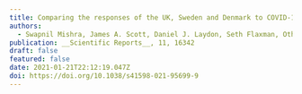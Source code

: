 ```yaml
---
title: Comparing the responses of the UK, Sweden and Denmark to COVID-19 using counterfactual modelling
authors:
  - Swapnil Mishra, James A. Scott, Daniel J. Laydon, Seth Flaxman, Others, Neil M. Ferguson and Samir Bhatt 
publication: __Scientific Reports__, 11, 16342 
draft: false
featured: false
date: 2021-01-21T22:12:19.047Z
doi: https://doi.org/10.1038/s41598-021-95699-9
---
```

